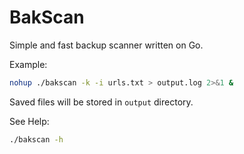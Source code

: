 # BakScan

Simple and fast backup scanner written on Go.

Example:

```sh
nohup ./bakscan -k -i urls.txt > output.log 2>&1 &
```

Saved files will be stored in `output` directory.

See Help:

```sh
./bakscan -h
```
